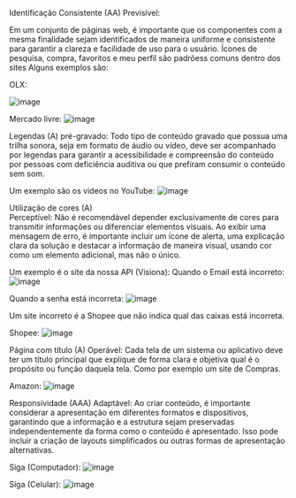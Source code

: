 Identificação Consistente (AA) 
Previsível:

Em um conjunto de páginas web, é importante que os componentes com a mesma finalidade sejam identificados de maneira uniforme e consistente para garantir a clareza e facilidade de uso para o usuário.
Ícones de pesquisa, compra, favoritos e meu perfil são padrõess comuns dentro dos sites
Alguns exemplos são:

OLX:

![image](https://github.com/italobonilha/Bertoti/assets/102553782/acf1dce7-39a9-4882-a2bb-c8af533efc19)

 
Mercado livre:
![image](https://github.com/italobonilha/Bertoti/assets/102553782/01406aac-c099-46a5-9013-ad616e48cbf5)






Legendas (A)
pré-gravado:
Todo tipo de conteúdo gravado que possua uma trilha sonora, seja em formato de áudio ou vídeo, deve ser acompanhado por legendas para garantir a acessibilidade e compreensão do conteúdo por pessoas com deficiência auditiva ou que prefiram consumir o conteúdo sem som.

Um exemplo são os videos no YouTube:
  ![image](https://github.com/italobonilha/Bertoti/assets/102553782/d986c24e-b706-4478-b6b4-ed7a08c9fa06)





Utilização de cores (A)  
Perceptível:
Não é recomendável depender exclusivamente de cores para transmitir informações ou diferenciar elementos visuais. Ao exibir uma mensagem de erro, é importante incluir um ícone de alerta, uma explicação clara da solução e destacar a informação de maneira visual, usando cor como um elemento adicional, mas não o único.

Um exemplo é o site da nossa API (Visiona):
Quando o Email está incorreto:
 ![image](https://github.com/italobonilha/Bertoti/assets/102553782/b2cc4209-0942-4b54-88b4-b6c878079140)

Quando a senha está incorreta:
 ![image](https://github.com/italobonilha/Bertoti/assets/102553782/ffc4d203-14b9-48f1-8a64-9222c914872f)


Um site incorreto é a Shopee que não indica qual das caixas está incorreta.

Shopee:
![image](https://github.com/italobonilha/Bertoti/assets/102553782/f8d56f9b-09d9-4af2-824b-18309e97975b)

 

Página com título (A)
Operável:
Cada tela de um sistema ou aplicativo deve ter um título principal que explique de forma clara e objetiva qual é o propósito ou função daquela tela.
Como por exemplo um site de Compras.

Amazon:
![image](https://github.com/italobonilha/Bertoti/assets/102553782/e0ba3cf4-d7a2-4bef-b356-ee24960281c7)


Responsividade  (AAA)
Adaptável:
Ao criar conteúdo, é importante considerar a apresentação em diferentes formatos e dispositivos, garantindo que a informação e a estrutura sejam preservadas independentemente da forma como o conteúdo é apresentado. Isso pode incluir a criação de layouts simplificados ou outras formas de apresentação alternativas.

Siga (Computador):
![image](https://github.com/italobonilha/Bertoti/assets/102553782/f6c7fcbd-8911-4404-94d5-cc39b326cd6f)

 
Siga (Celular):
![image](https://github.com/italobonilha/Bertoti/assets/102553782/3216f765-baab-44b3-9ccf-616475400f70)

 
